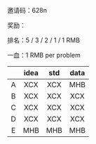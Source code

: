 邀请码：628n

奖励：

排名：5 / 3 / 2 / 1 / 1 RMB

一血：1 RMB per problem

|  | idea | std | data |
| :----------: | :----------: | :----------: | :----------: |
| A | XCX | XCX | MHB |
| B | XCX | XCX | XCX |
| C | XCX | XCX | XCX |
| D | XCX | XCX | XCX |
| E | MHB | MHB | MHB |

